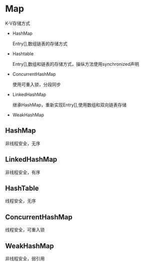 # Map
K-V存储方式

* HashMap
  
  Entry[],数组链表的存储方式

* Hashtable

  Entry[],数组和链表的存储方式，操纵方法使用synchronized声明

* ConcurrentHashMap
  
  使用可重入锁，分段同步

* LinkedHashMap 
  
  继承HashMap，重新实现Entry[],使用数组和双向链表存储
  
* WeakHashMap


## HashMap 
非线程安全，无序

## LinkedHashMap
非线程安全，有序

## HashTable
线程安全，无序

## ConcurrentHashMap
线程安全，可重入锁

## WeakHashMap
非线程安全，弱引用





